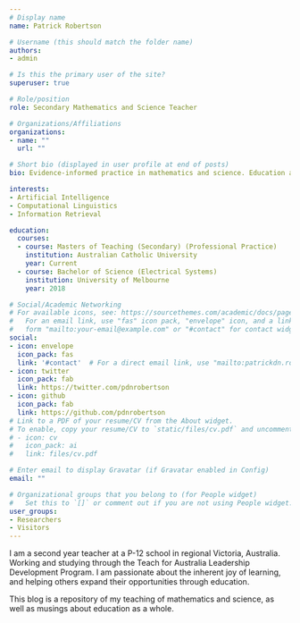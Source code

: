 ```yaml
---
# Display name
name: Patrick Robertson

# Username (this should match the folder name)
authors:
- admin

# Is this the primary user of the site?
superuser: true

# Role/position
role: Secondary Mathematics and Science Teacher

# Organizations/Affiliations
organizations:
- name: ""
  url: ""

# Short bio (displayed in user profile at end of posts)
bio: Evidence-informed practice in mathematics and science. Education as a means and an ends.

interests:
- Artificial Intelligence
- Computational Linguistics
- Information Retrieval

education:
  courses:
  - course: Masters of Teaching (Secondary) (Professional Practice)
    institution: Australian Catholic University
    year: Current
  - course: Bachelor of Science (Electrical Systems)
    institution: University of Melbourne
    year: 2018

# Social/Academic Networking
# For available icons, see: https://sourcethemes.com/academic/docs/page-builder/#icons
#   For an email link, use "fas" icon pack, "envelope" icon, and a link in the
#   form "mailto:your-email@example.com" or "#contact" for contact widget.
social:
- icon: envelope
  icon_pack: fas
  link: '#contact'  # For a direct email link, use "mailto:patrickdn.robertson@gmail.com".
- icon: twitter
  icon_pack: fab
  link: https://twitter.com/pdnrobertson
- icon: github
  icon_pack: fab
  link: https://github.com/pdnrobertson
# Link to a PDF of your resume/CV from the About widget.
# To enable, copy your resume/CV to `static/files/cv.pdf` and uncomment the lines below.
# - icon: cv
#   icon_pack: ai
#   link: files/cv.pdf

# Enter email to display Gravatar (if Gravatar enabled in Config)
email: ""

# Organizational groups that you belong to (for People widget)
#   Set this to `[]` or comment out if you are not using People widget.
user_groups:
- Researchers
- Visitors
---
```


I am a second year teacher at a P-12 school in regional Victoria, Australia. Working and studying through the Teach for Australia Leadership Development Program. I am passionate about the inherent joy of learning, and helping others expand their opportunities through education.

This blog is a repository of my teaching of mathematics and science, as well as musings about education as a whole.
